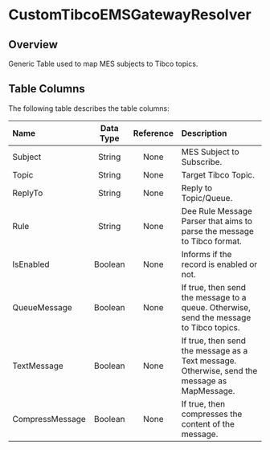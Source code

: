 # CustomTibcoEMSGatewayResolver

## Overview

Generic Table used to map MES subjects to Tibco topics.

## Table Columns

The following table describes the table columns:

| Name            | Data Type | Reference | Description                                                                                  |
| :-------------- | :-------: | :-------: | :------------------------------------------------------------------------------------------- |
| Subject         |  String   |   None    | MES Subject to Subscribe.                                                                    |
| Topic           |  String   |   None    | Target Tibco Topic.                                                                          |
| ReplyTo         |  String   |   None    | Reply to Topic/Queue.                                                                        |
| Rule            |  String   |   None    | Dee Rule Message Parser that aims to parse the message to Tibco format.                      |
| IsEnabled       |  Boolean  |   None    | Informs if the record is enabled or not.                                                     |
| QueueMessage    |  Boolean  |   None    | If true, then send the message to a queue. Otherwise, send the message to Tibco topics.      |
| TextMessage     |  Boolean  |   None    | If true, then send the message as a Text message. Otherwise, send the message as MapMessage. |
| CompressMessage |  Boolean  |   None    | If true, then compresses the content of the message.                                         |
